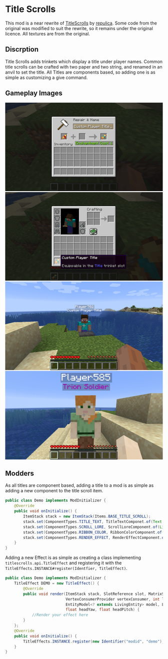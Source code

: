 # Title Scrolls
This mod is a near rewrite of [TitleScrolls](https://gitlab.com/repulica/title-scrolls) by [repulica](https://gitlab.com/repulica). Some code from the original was modified to suit the rewrite, so it remains under the original licence. All textures are from the original.
## Discrption
Title Scrolls adds trinkets which display a title under player names. Common title scrolls can be crafted with two paper and two string, and renamed in an anvil to set the title. All Titles are components based, so adding one is as simple as customizing a give command.
## Gameplay Images
![A Player renaming a scroll to give it a custom title](imgs/image.png)
![A Custom Title Scroll](imgs/image-2.png)
![A Player with A Custom Title](imgs/image-3.png)
![A Player With a Command Generated Title](imgs/image-4.png)
## Modders
As all titles are component based, adding a title to a mod is as simple as adding a new component to the title scroll item.
```java
public class Demo implements ModInitializer {
    @Override
    public void onInitialize() {
        ItemStack stack = new ItemStack(Items.BASE_TITLE_SCROLL);
        stack.set(ComponentTypes.TITLE_TEXT, TitleTextComponet.of(Text.literal("Early Bird")));
        stack.set(ComponentTypes.SCROLL_LORE, ScrollLoreComponent.of(List.of(Text.literal("The Early Bird catches the worm"))));
        stack.set(ComponentTypes.RIBBON_COLOR, RibbonColorComponent.of(0x00FF00));
        stack.set(ComponentTypes.RENDER_EFFECT, RenderEffectComponent.of(Identifier.of("modid", "demo")));
    }
}
```
Adding a new Effect is as simple as creating a class implementing `titlescrolls.api.TitleEffect` and registering it with the `TitleEffects.INSTANCE#register(Identfier, TitleEffect)`.
```java
public class Demo implements ModInitializer {
    TitleEffect DEMO = new TitleEffect() {
        @Override
        public void render(ItemStack stack, SlotReference slot, MatrixStack matrixStack, 
                           VertexConsumerProvider vertexConsumer, int light,
                           EntityModel<? extends LivingEntity> model, LivingEntity player,
                           float headYaw, float headPitch) {
            //Render your effect here
        }
    };
    @Override
    public void onInitialize() {
        TitleEffects.INSTANCE.register(new Identifier("modid", "demo"), DEMO);
    }
}
```